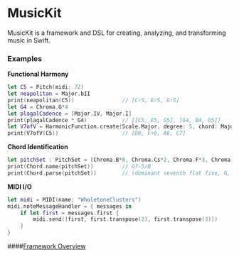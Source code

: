 # MusicKit

MusicKit is a framework and DSL for creating, analyzing, and transforming music in Swift.

### Examples

**Functional Harmony**
```swift
let C5 = Pitch(midi: 72)
let neapolitan = Major.bII
print(neapolitan(C5))               // [C♯5, E♯5, G♯5]
let G4 = Chroma.G*4
let plagalCadence = [Major.IV, Major.I]
print(plagalCadence * G4)           // [[C5, E5, G5], [G4, B4, D5]]
let V7ofV = HarmonicFunction.create(Scale.Major, degree: 5, chord: Major.V7)
print(V7ofV(C5))                    // [D6, F♯6, A6, C7]
```

**Chord Identification**
```swift
let pitchSet : PitchSet = [Chroma.B*0, Chroma.Cs*2, Chroma.F*3, Chroma.G*4]
print(Chord.name(pitchSet))         // G7♭5/B
print(Chord.parse(pitchSet))        // (dominant seventh flat five, G, B)
```

**MIDI I/O**
```swift
let midi = MIDI(name: "WholetoneClusters")
midi.noteMessageHandler = { messages in
    if let first = messages.first {
        midi.send([first, first.transpose(2), first.transpose(3)])
    }
}
```

####[Framework Overview](/Documentation/FrameworkOverview.md)

